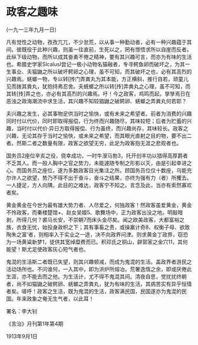 # 政客之趣味

 

(一九一三年九月一日)

 

凡有觉性之动物，孜孜兀兀，不少怠荒，以从事一种勤动者，必有一种兴趣蕴于其间。彼既役于此种兴趣，则虽一往直前，生死以之，罔有憬悟求所以自崖而反者。此纵下级动物，而所以成其奋勇不倦之精神，要有其兴趣可言，而亦为有味的生活也。希腊史学家SlcalusI尝记一极小动物名猫融者，专寻鳄鱼卵而破坏之，为其一生事业、夫猫鼬之所以破坏鳄卵之心理，虽不可知，而其破坏之也，必有其高烈的兴趣焉。蜣螂一物，专以转[抟门弄粪丸为其本能，方正横斜，推行自若，顽童儿见而拨其粪丸，犹抱持弗忍舍。夫蜣螂之所以转[抟]弄粪丸之心理，虽不可知，而其转[抟]弄之也，亦必有其高烈的兴趣焉。吁！今之政客，鸡鸣而起，孳孳焉日在恶浊之政海潮流中求生活，其兴趣不知较猖鼬之破鳄卵、蜣螂之弄粪丸何若耶？

夫兴趣之发生，必其事物足供当时之愉快，或有未来之希望者。前者为消费的兴趣同时付以代价，同时即取得报偿，行为终而兴趣随尽，其味较短；后者为贮蓄的兴趣，当时付以代价·异日方取得报偿、行为虽终，而兴趣尚存，其味较长。政客之兴趣，无论其存于当时之愉快，或未来之希望，而其眼光直射之目的物，要不出二者。然斯二者之数量有限，政客之欲望无穷，此足为政客抱无涯之悲观者也。

国务员2座位辛亥之役，侥幸成功，一时牛溲马勃3，托开创丰功以猎得高厚爵者不乏其人。而一般人胸中之官之势力，未能遽随专制之形影以灭，由是引起幸进之心。而国务员之座位，遂为多数政客目光集注之所。顾国务员位仅十数座，乌能充尔许人之欲望，势乃不得不出于奋斗，奋斗之结果，亦终为强有力（者）所攫去。一人捷足，方人向隅，此目的之难达，政客宁不知之。言念及此，当亦有索然寡欢者矣。

黄金黄金在今世为最有雄大势力者、人尽爱之，何独政客！然政客虽爱黄金，黄金不怜政客，而秦楼楚馆+、赵女吴姬5、歌舞场中，正为政客出没之地。明敲暗剥，所得几何？裘马长安，不崇朝7而床头金尽矣。闻之欧美政客，大都富裕之族，衣食无忧，始投身政帜之下；其有事畜之责，或操赢计奇8、权衡子母、欲致陶朱之富’者，则相率入于实业之一途，决不向政界问津。则求黄金丁政界，窃恐为一场黄粱新梦1，徒供其宽绰糜费而已。积邓氏之铜山，辟郭家之金穴11，其何能望！斯尤足使政客灰心短气者也。

鬼混的生活斯二者既已失望，则其兴趣顿减，而成为鬼混的生活。盖政界者游民之活动场所也。不问谁何，一入其中，即为洪炉所熔冶。荒奢逸惰之余，即或厌倦此生涯，亦不能去而之他。为生活计，尤不得不鬼混其间。清夜自思，觉扰扰终朝者，尚不如猫鼬之破鳄卵、蜣螂之弄粪丸，犹为有味的生活，其病苦实有异乎恒情者矣。嗟呼！政客之生活，既为鬼混的生活，政客满民国，民国遂亦为鬼混的民国。年来政象之奄无生气者，以此耳！

 

署名：李大钊

《言治》月刊第1年第4期

1913年9月1日

 

 

